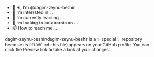 - 👋 Hi, I’m @dagim-zeynu-beshir
- 👀 I’m interested in ...
- 🌱 I’m currently learning ...
- 💞️ I’m looking to collaborate on ...
- 📫 How to reach me ...


dagim-zeynu-beshir/dagim-zeynu-beshir is a ✨ special ✨ repository because its `README.md` (this file) appears on your GitHub profile.
You can click the Preview link to take a look at your changes.
